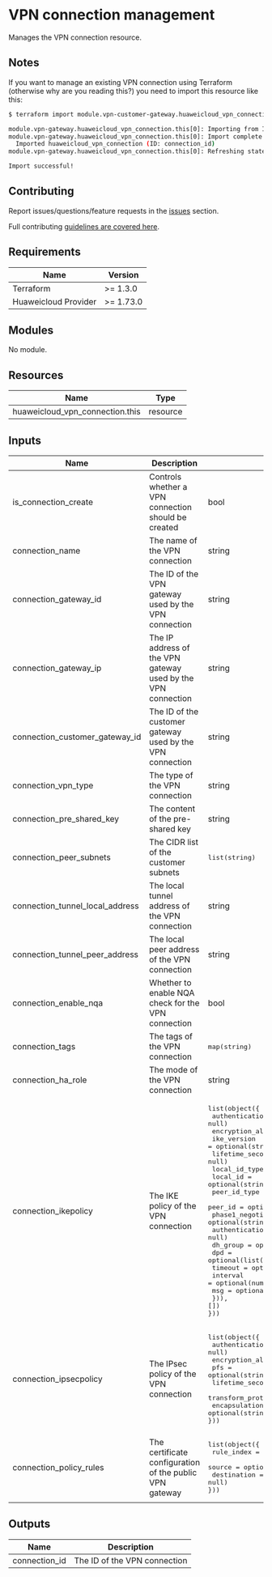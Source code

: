# VPN connection management

Manages the VPN connection resource.

## Notes

If you want to manage an existing VPN connection using Terraform (otherwise why are you reading this?) you need to
import this resource like this:

```bash
$ terraform import module.vpn-customer-gateway.huaweicloud_vpn_connection.this[0] "connection_id"

module.vpn-gateway.huaweicloud_vpn_connection.this[0]: Importing from ID "connection_id"...
module.vpn-gateway.huaweicloud_vpn_connection.this[0]: Import complete!
  Imported huaweicloud_vpn_connection (ID: connection_id)
module.vpn-gateway.huaweicloud_vpn_connection.this[0]: Refreshing state... (ID: connection_id)

Import successful!
```

## Contributing

Report issues/questions/feature requests in the [issues](https://github.com/terraform-huaweicloud-modules/terraform-huaweicloud-vpn/issues/new)
section.

Full contributing [guidelines are covered here](../../github/how_to_contribute.md).

## Requirements

| Name | Version |
|------|---------|
| Terraform | >= 1.3.0 |
| Huaweicloud Provider | >= 1.73.0 |

## Modules

No module.

## Resources

| Name | Type |
|------|------|
| huaweicloud_vpn_connection.this | resource |

## Inputs

<!-- markdownlint-disable MD013 -->
| Name | Description | Type | Default | Required |
|------|-------------|------|:-------:|:--------:|
| is_connection_create | Controls whether a VPN connection should be created | bool | true | N |
| connection_name | The name of the VPN connection | string | "" | Y (Unless is_connection_create is specified as false) |
| connection_gateway_id | The ID of the VPN gateway used by the VPN connection | string | "" | Y (Unless is_connection_create is specified as false) |
| connection_gateway_ip | The IP address of the VPN gateway used by the VPN connection | string | "" | Y (Unless is_connection_create is specified as false) |
| connection_customer_gateway_id | The ID of the customer gateway used by the VPN connection | string | "" | Y (Unless is_connection_create is specified as false) |
| connection_vpn_type | The type of the VPN connection | string | "static" | N |
| connection_pre_shared_key | The content of the pre-shared key | string | "" | N |
| connection_peer_subnets | The CIDR list of the customer subnets | <pre>list(string)</pre> | "" | N |
| connection_tunnel_local_address | The local tunnel address of the VPN connection | string | "" | N |
| connection_tunnel_peer_address | The local peer address of the VPN connection | string | "" | N |
| connection_enable_nqa | Whether to enable NQA check for the VPN connection | bool | null | N |
| connection_tags | The tags of the VPN connection | <pre>map(string)</pre> | <pre>{}</pre> | N |
| connection_ha_role | The mode of the VPN connection | string | "" | N |
| connection_ikepolicy | The IKE policy of the VPN connection | <pre>list(object({<br>  authentication_algorithm = optional(string, null)<br>  encryption_algorithm     = optional(string, null)<br>  ike_version              = optional(string, null)<br>  lifetime_seconds         = optional(number, null)<br>  local_id_type            = optional(string, null)<br>  local_id                 = optional(string, null)<br>  peer_id_type             = optional(string, null)<br>  peer_id                  = optional(string, null)<br>  phase1_negotiation_mode  = optional(string, null)<br>  authentication_method    = optional(string, null)<br>  dh_group                 = optional(string, null)<br>  dpd                      = optional(list(object({<br>    timeout  = optional(number, null)<br>    interval = optional(number, null)<br>    msg      = optional(string, null)<br>  })), [])<br>}))</pre> | <pre>[]</pre> | N |
| connection_ipsecpolicy | The IPsec policy of the VPN connection | <pre>list(object({<br>  authentication_algorithm = optional(string, null)<br>  encryption_algorithm     = optional(string, null)<br>  pfs                      = optional(string, null)<br>  lifetime_seconds         = optional(number, null)<br>  transform_protocol       = optional(string, null)<br>  encapsulation_mode       = optional(string, null)<br>}))</pre> | <pre>{}</pre> | N |
| connection_policy_rules | The certificate configuration of the public VPN gateway | <pre>list(object({<br>  rule_index  = optional(number, null)<br>  source      = optional(list(string), null)<br>  destination = optional(string, null)<br>}))</pre> | <pre>[]</pre> | N |
<!-- markdownlint-enable MD013 -->

## Outputs

| Name | Description |
|------|-------------|
| connection_id | The ID of the VPN connection |
